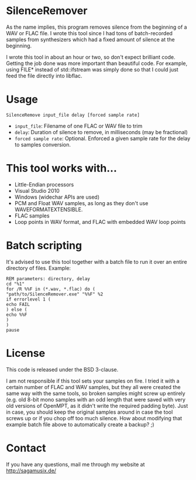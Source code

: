 # SilenceRemover

As the name implies, this program removes silence from the beginning of a WAV or FLAC file. I wrote this tool since I had tons of batch-recorded samples from synthesizers which had a fixed amount of silence at the beginning.

I wrote this tool in about an hour or two, so don't expect brilliant code. Getting the job done was more important than beautiful code. For example, using FILE* instead of std::ifstream was simply done so that I could just feed the file directly into libflac.

# Usage

`SilenceRemove input_file delay [forced sample rate]`
- `input_file`: Filename of one FLAC or WAV file to trim
- `delay`: Duration of silence to remove, in milliseconds (may be fractional)
- `forced sample rate`: Optional. Enforced a given sample rate for the delay to samples conversion.

# This tool works with...
- Little-Endian processors
- Visual Studio 2010
- Windows (widechar APIs are used)
- PCM and Float WAV samples, as long as they don't use WAVEFORMATEXTENSIBLE.
- FLAC samples
- Loop points in WAV format, and FLAC with embedded WAV loop points

# Batch scripting
It's advised to use this tool together with a batch file to run it over an entire directory of files.
Example:

```
REM parameters: directory, delay
cd "%1"
for /R %%F in (*.wav, *.flac) do (
"path/to/SilenceRemover.exe" "%%F" %2
if errorlevel 1 (
echo FAIL
) else (
echo %%F
)
)
pause
```

# License

This code is released under the BSD 3-clause.

I am not responsible if this tool sets your samples on fire. I tried it with a certain number of FLAC and WAV samples, but they all were created the same way with the same tools, so broken samples might screw up entirely (e.g. old 8-bit mono samples with an odd length that were saved with very old versions of OpenMPT, as it didn't write the required padding byte). Just in case, you should keep the original samples around in case the tool screws up or if you chop off too much silence. How about modifying that example batch file above to automatically create a backup? ;)

# Contact
If you have any questions, mail me through my website at http://sagamusix.de/
